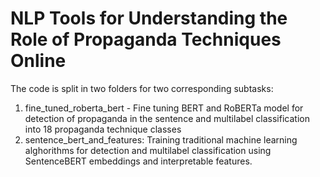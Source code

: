 # NLP Tools for Understanding the Role of Propaganda Techniques Online

The code is split in two folders for two corresponding subtasks:

1. fine_tuned_roberta_bert - Fine tuning BERT and RoBERTa model for detection of propaganda in the sentence and multilabel classification into 18 propaganda technique classes
2. sentence_bert_and_features: Training traditional machine learning alghorithms for detection and multilabel classification using SentenceBERT embeddings and interpretable features.


